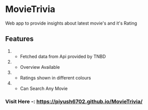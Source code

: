 # MovieTrivia
Web app  to provide insights about latest movie's and it's Rating

## Features 
  1) * Fetched data from Api provided by TNBD 
  2) * Overview Available
  3) * Ratings shown in different colours
  4) * Can Search Any Movie
### Visit Here -: https://piyush6702.github.io/MovieTrivia/
